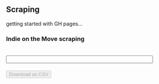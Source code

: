 <script src="/iotm/scrape.js"></script>

## Scraping
getting started with GH pages…

### Indie on the Move scraping
<input id="starting-url" style="margin: 20px 0; width: 80%" />
<button id="start-button" disabled>Download as CSV</button>
